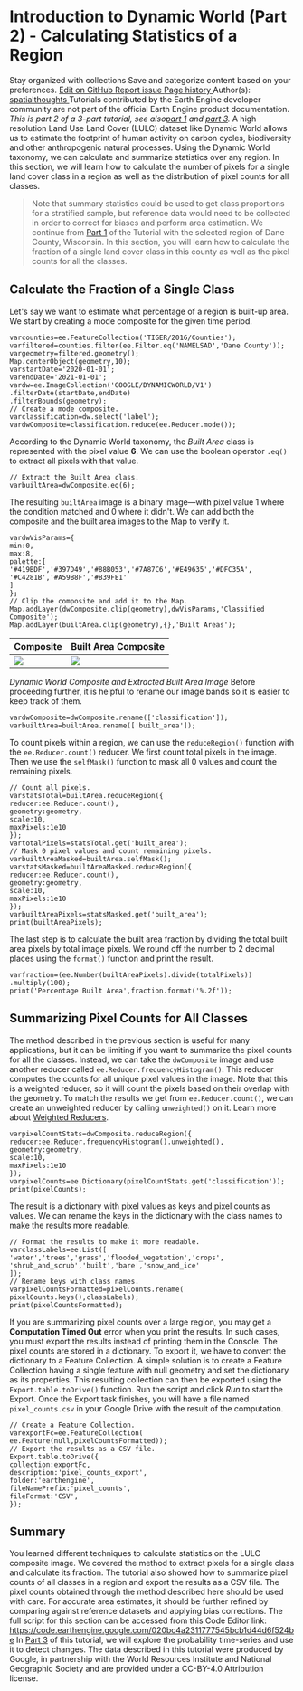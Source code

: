  
#  Introduction to Dynamic World (Part 2) - Calculating Statistics of a Region 
Stay organized with collections  Save and categorize content based on your preferences. 
[ Edit on GitHub ](https://github.com/google/earthengine-community/edit/master/tutorials/introduction-to-dynamic-world-pt-2/index.md "Contribute to this article on GitHub.")
[ Report issue ](https://github.com/google/earthengine-community/issues/new?title=Issue%20with%20tutorials/introduction-to-dynamic-world-pt-2/index.md&body=Issue%20Description "Report an issue with this article on GitHub.")
[ Page history ](https://github.com/google/earthengine-community/commits/master/tutorials/introduction-to-dynamic-world-pt-2/index.md "View changes to this article over time.")
Author(s): [ spatialthoughts ](https://github.com/spatialthoughts "View the profile for spatialthoughts on GitHub")
Tutorials contributed by the Earth Engine developer community are not part of the official Earth Engine product documentation. 
_This is part 2 of a 3-part tutorial, see also[part 1](https://developers.google.com/earth-engine/tutorials/community/introduction-to-dynamic-world-pt-1) and [part 3](https://developers.google.com/earth-engine/tutorials/community/introduction-to-dynamic-world-pt-3)._
A high resolution Land Use Land Cover (LULC) dataset like Dynamic World allows us to estimate the footprint of human activity on carbon cycles, biodiversity and other anthropogenic natural processes. Using the Dynamic World taxonomy, we can calculate and summarize statistics over any region. In this section, we will learn how to calculate the number of pixels for a single land cover class in a region as well as the distribution of pixel counts for all classes.
> Note that summary statistics could be used to get class proportions for a stratified sample, but reference data would need to be collected in order to correct for biases and perform area estimation.
We continue from [Part 1](https://developers.google.com/earth-engine/tutorials/community/introduction-to-dynamic-world-pt-1) of the Tutorial with the selected region of Dane County, Wisconsin. In this section, you will learn how to calculate the fraction of a single land cover class in this county as well as the pixel counts for all the classes.
## Calculate the Fraction of a Single Class
Let's say we want to estimate what percentage of a region is built-up area. We start by creating a mode composite for the given time period.
```
varcounties=ee.FeatureCollection('TIGER/2016/Counties');
varfiltered=counties.filter(ee.Filter.eq('NAMELSAD','Dane County'));
vargeometry=filtered.geometry();
Map.centerObject(geometry,10);
varstartDate='2020-01-01';
varendDate='2021-01-01';
vardw=ee.ImageCollection('GOOGLE/DYNAMICWORLD/V1')
.filterDate(startDate,endDate)
.filterBounds(geometry);
// Create a mode composite.
varclassification=dw.select('label');
vardwComposite=classification.reduce(ee.Reducer.mode());

```

According to the Dynamic World taxonomy, the _Built Area_ class is represented with the pixel value **6**. We can use the boolean operator `.eq()` to extract all pixels with that value.
```
// Extract the Built Area class.
varbuiltArea=dwComposite.eq(6);

```

The resulting `builtArea` image is a binary image—with pixel value 1 where the condition matched and 0 where it didn't. We can add both the composite and the built area images to the Map to verify it.
```
vardwVisParams={
min:0,
max:8,
palette:[
'#419BDF','#397D49','#88B053','#7A87C6','#E49635','#DFC35A',
'#C4281B','#A59B8F','#B39FE1'
]
};
// Clip the composite and add it to the Map.
Map.addLayer(dwComposite.clip(geometry),dwVisParams,'Classified Composite');
Map.addLayer(builtArea.clip(geometry),{},'Built Areas');

```
Composite | Built Area Composite  
---|---  
![](https://developers.google.com/static/earth-engine/tutorials/community/introduction-to-dynamic-world-pt-2/composite.png) | ![](https://developers.google.com/static/earth-engine/tutorials/community/introduction-to-dynamic-world-pt-2/built_area.png)  
_Dynamic World Composite and Extracted Built Area Image_
Before proceeding further, it is helpful to rename our image bands so it is easier to keep track of them.
```
vardwComposite=dwComposite.rename(['classification']);
varbuiltArea=builtArea.rename(['built_area']);

```

To count pixels within a region, we can use the `reduceRegion()` function with the `ee.Reducer.count()` reducer. We first count total pixels in the image. Then we use the `selfMask()` function to mask all 0 values and count the remaining pixels.
```
// Count all pixels.
varstatsTotal=builtArea.reduceRegion({
reducer:ee.Reducer.count(),
geometry:geometry,
scale:10,
maxPixels:1e10
});
vartotalPixels=statsTotal.get('built_area');
// Mask 0 pixel values and count remaining pixels.
varbuiltAreaMasked=builtArea.selfMask();
varstatsMasked=builtAreaMasked.reduceRegion({
reducer:ee.Reducer.count(),
geometry:geometry,
scale:10,
maxPixels:1e10
});
varbuiltAreaPixels=statsMasked.get('built_area');
print(builtAreaPixels);

```

The last step is to calculate the built area fraction by dividing the total built area pixels by total image pixels. We round off the number to 2 decimal places using the `format()` function and print the result.
```
varfraction=(ee.Number(builtAreaPixels).divide(totalPixels))
.multiply(100);
print('Percentage Built Area',fraction.format('%.2f'));

```

## Summarizing Pixel Counts for All Classes
The method described in the previous section is useful for many applications, but it can be limiting if you want to summarize the pixel counts for all the classes. Instead, we can take the `dwComposite` image and use another reducer called `ee.Reducer.frequencyHistogram()`. This reducer computes the counts for all unique pixel values in the image. Note that this is a weighted reducer, so it will count the pixels based on their overlap with the geometry. To match the results we get from `ee.Reducer.count()`, we can create an unweighted reducer by calling `unweighted()` on it. Learn more about [Weighted Reducers](https://developers.google.com/earth-engine/guides/reducers_reduce_region#pixels-in-the-region).
```
varpixelCountStats=dwComposite.reduceRegion({
reducer:ee.Reducer.frequencyHistogram().unweighted(),
geometry:geometry,
scale:10,
maxPixels:1e10
});
varpixelCounts=ee.Dictionary(pixelCountStats.get('classification'));
print(pixelCounts);

```

The result is a dictionary with pixel values as keys and pixel counts as values. We can rename the keys in the dictionary with the class names to make the results more readable.
```
// Format the results to make it more readable.
varclassLabels=ee.List([
'water','trees','grass','flooded_vegetation','crops',
'shrub_and_scrub','built','bare','snow_and_ice'
]);
// Rename keys with class names.
varpixelCountsFormatted=pixelCounts.rename(
pixelCounts.keys(),classLabels);
print(pixelCountsFormatted);

```

If you are summarizing pixel counts over a large region, you may get a **Computation Timed Out** error when you print the results. In such cases, you must export the results instead of printing them in the Console.
The pixel counts are stored in a dictionary. To export it, we have to convert the dictionary to a Feature Collection. A simple solution is to create a Feature Collection having a single feature with null geometry and set the dictionary as its properties. This resulting collection can then be exported using the `Export.table.toDrive()` function. Run the script and click _Run_ to start the Export. Once the Export task finishes, you will have a file named `pixel_counts.csv` in your Google Drive with the result of the computation.
```
// Create a Feature Collection.
varexportFc=ee.FeatureCollection(
ee.Feature(null,pixelCountsFormatted));
// Export the results as a CSV file.
Export.table.toDrive({
collection:exportFc,
description:'pixel_counts_export',
folder:'earthengine',
fileNamePrefix:'pixel_counts',
fileFormat:'CSV',
});

```

## Summary
You learned different techniques to calculate statistics on the LULC composite image. We covered the method to extract pixels for a single class and calculate its fraction. The tutorial also showed how to summarize pixel counts of all classes in a region and export the results as a CSV file.
The pixel counts obtained through the method described here should be used with care. For accurate area estimates, it should be further refined by comparing against reference datasets and applying bias corrections.
The full script for this section can be accessed from this Code Editor link: <https://code.earthengine.google.com/020bc4a2311777545bcb1d44d6f524be>
In [Part 3](https://developers.google.com/earth-engine/tutorials/community/introduction-to-dynamic-world-pt-3) of this tutorial, we will explore the probability time-series and use it to detect changes.
The data described in this tutorial were produced by Google, in partnership with the World Resources Institute and National Geographic Society and are provided under a CC-BY-4.0 Attribution license.
